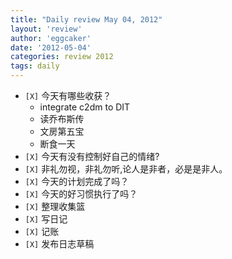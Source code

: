 ```yaml
---
title: "Daily review May 04, 2012" 
layout: 'review'
author: 'eggcaker'
date: '2012-05-04'
categories: review 2012
tags: daily
---
```



  * `[X]` 今天有哪些收获？ 
    * integrate c2dm to DIT 
    * 读乔布斯传 
    * 文房第五宝 
    * 断食一天 
  * `[X]` 今天有没有控制好自己的情绪? 
  * `[X]` 非礼勿视，非礼勿听,论人是非者，必是是非人。 
  * `[X]` 今天的计划完成了吗？ 
  * `[X]` 今天的好习惯执行了吗？ 
  * `[X]` 整理收集篮 
  * `[X]` 写日记 
  * `[X]` 记账 
  * `[X]` 发布日志草稿 


